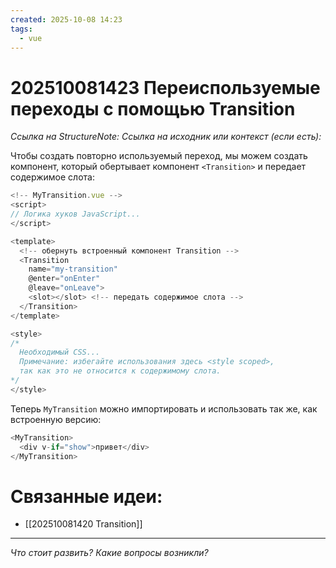 ```yaml
---
created: 2025-10-08 14:23
tags:
  - vue
---
```

# 202510081423 Переиспользуемые переходы с помощью Transition

*Ссылка на StructureNote:*
*Ссылка на исходник или контекст (если есть):* 

Чтобы создать повторно используемый переход, мы можем создать компонент, который обертывает компонент `<Transition>` и передает содержимое слота:

```js
<!-- MyTransition.vue -->
<script>
// Логика хуков JavaScript...
</script>

<template>
  <!-- обернуть встроенный компонент Transition -->
  <Transition
    name="my-transition"
    @enter="onEnter"
    @leave="onLeave">
    <slot></slot> <!-- передать содержимое слота -->
  </Transition>
</template>

<style>
/*
  Необходимый CSS...
  Примечание: избегайте использования здесь <style scoped>,
  так как это не относится к содержимому слота.
*/
</style>
```

Теперь `MyTransition` можно импортировать и использовать так же, как встроенную версию:

```js
<MyTransition>
  <div v-if="show">привет</div>
</MyTransition>
```

# Связанные идеи:

* [[202510081420 Transition]]
---

*Что стоит развить? Какие вопросы возникли?*
